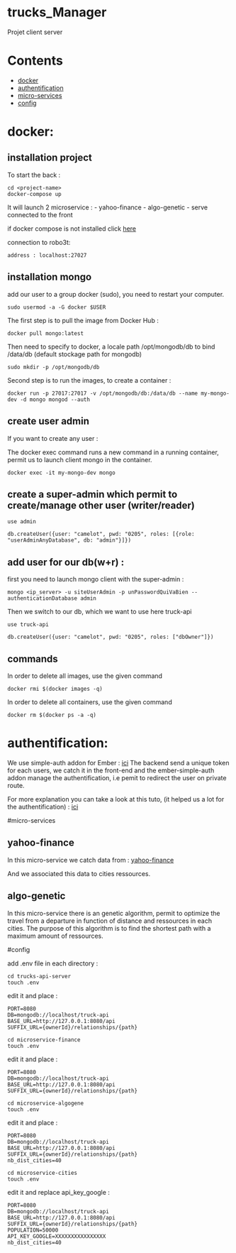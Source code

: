 # trucks_Manager
Projet client server 


# Contents
* [docker](#docker)
* [authentification](#authentification)
* [micro-services](#micro-services)
* [config](#config)





# docker:

installation project
------------------
To start the back :
```
cd <project-name>
docker-compose up
```
It will launch 2 microservice : 
    - yahoo-finance
    - algo-genetic
    - serve connected to the front
    
    
    
if docker compose is not installed click [here](https://docs.docker.com/compose/install/)

connection to robo3t: 
```
address : localhost:27027
```
installation mongo 
------------------


add our user to a group docker (sudo), you need to restart your computer.

```
sudo usermod -a -G docker $USER
```
The first step is to pull the image from Docker Hub :
```
docker pull mongo:latest
```
Then need to specify to docker, a locale path /opt/mongodb/db to bind  /data/db (default stockage path for mongodb)
```
sudo mkdir -p /opt/mongodb/db 
```
Second step is to run the images, to create a container : 

```
docker run -p 27017:27017 -v /opt/mongodb/db:/data/db --name my-mongo-dev -d mongo mongod --auth
```
create user admin
------------------


If you want to create any user : 

The docker exec command runs a new command in a running container, permit us to launch client mongo in the container.

```
docker exec -it my-mongo-dev mongo
```
create a super-admin which permit to create/manage other user (writer/reader) 
------------------

```
use admin

db.createUser({user: "camelot", pwd: "0205", roles: [{role: "userAdminAnyDatabase", db: "admin"}]})

```
add user for our db(w+r) :
------------------

first you need to launch mongo client with the super-admin :
```
mongo <ip_server> -u siteUserAdmin -p unPasswordQuiVaBien --authenticationDatabase admin
```
Then we switch to our db, which we want to use here truck-api

```
use truck-api

db.createUser({user: "camelot", pwd: "0205", roles: ["dbOwner"]})

```
commands
------------------



In order to delete all images, use the given command
```
docker rmi $(docker images -q)
```

In order to delete all containers, use the given command
```
docker rm $(docker ps -a -q)
```

# authentification:
We use simple-auth addon for Ember :
[ici](https://github.com/simplabs/ember-simple-auth)
The backend send a unique token for each users, we catch it in the front-end and the ember-simple-auth addon manage the authentification, 
i.e pemit to redirect the user on private route.
 
For more explanation you can take a look at this tuto, (it helped us a lot for the authentification) : 
[ici](https://scotch.io/tutorials/authenticate-a-node-js-api-with-json-web-tokens)



#micro-services

 yahoo-finance
------------------
In this micro-service we catch data from :
[yahoo-finance](https://www.npmjs.com/package/yahoo-finance)

And we associated this data to cities ressources.

algo-genetic
------------------

In this micro-service there is an genetic algorithm, permit to optimize the travel from a  departure
in function of distance and ressources in each cities. The purpose of this algorithm is to find the shortest path with a maximum
amount of ressources. 

#config

add .env file in each directory : 
```
cd trucks-api-server
touch .env
```
edit it and place : 
```
PORT=8080
DB=mongodb://localhost/truck-api
BASE_URL=http://127.0.0.1:8080/api
SUFFIX_URL={ownerId}/relationships/{path}
```

```
cd microservice-finance
touch .env
```
edit it and place : 
```
PORT=8080
DB=mongodb://localhost/truck-api
BASE_URL=http://127.0.0.1:8080/api
SUFFIX_URL={ownerId}/relationships/{path}
```



```
cd microservice-algogene
touch .env
```
edit it and place : 
```
PORT=8080
DB=mongodb://localhost/truck-api
BASE_URL=http://127.0.0.1:8080/api
SUFFIX_URL={ownerId}/relationships/{path}
nb_dist_cities=40
```

```
cd microservice-cities
touch .env
```
edit it and replace api_key_google : 
```
PORT=8080
DB=mongodb://localhost/truck-api
BASE_URL=http://127.0.0.1:8080/api
SUFFIX_URL={ownerId}/relationships/{path}
POPULATION=50000
API_KEY_GOOGLE=XXXXXXXXXXXXXXXX
nb_dist_cities=40
```
